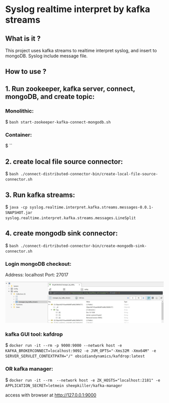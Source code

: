 # Syslog realtime interpret by kafka streams

## What is it ?

This project uses kafka streams to realtime interpret syslog, and insert to mongoDB. Syslog include message file.

## How to use ?

## 1. Run zookeeper, kafka server, connect, mongoDB, and create topic:

### Monolithic:

$ `bash start-zookeeper-kafka-connect-mongodb.sh`

### Container:

$ ``

## 2. create local file source connector:

$ `bash ./connect-distributed-connector-bin/create-local-file-source-connector.sh`

## 3. Run kafka streams:

$ `java -cp syslog.realtime.interpret.kafka.streams.messages-0.0.1-SNAPSHOT.jar syslog.realtime.interpret.kafka.streams.messages.LineSplit`

## 4. create mongodb sink connector:

$ `bash ./connect-dirtributed-connector-bin/create-mongodb-sink-connector.sh`

### Login mongoDB checkout:

Address: localhost
Port: 27017

![mongodb checkout](pictures/mongodb_interpreted_message_data.JPG)

### kafka GUI tool: kafdrop

$ `docker run -it --rm -p 9000:9000 --network host -e KAFKA_BROKERCONNECT=localhost:9092 -e JVM_OPTS="-Xms32M -Xmx64M" -e SERVER_SERVLET_CONTEXTPATH="/" obsidiandynamics/kafdrop:latest`

### OR kafka manager:

$ `docker run -it --rm  --network host -e ZK_HOSTS="localhost:2181" -e APPLICATION_SECRET=letmein sheepkiller/kafka-manager`

access with browser at http://127.0.0.1:9000


